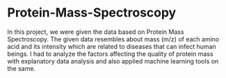 # Protein-Mass-Spectroscopy

In this project, we were given the data based on Protein Mass Spectroscopy. The given data resembles about mass (m/z) of 
each amino acid and its intensity which are related to diseases that can infect human beings. I had to analyze the factors
affecting the quality of protein mass with explanatory data analysis and also applied machine learning tools on the same.
